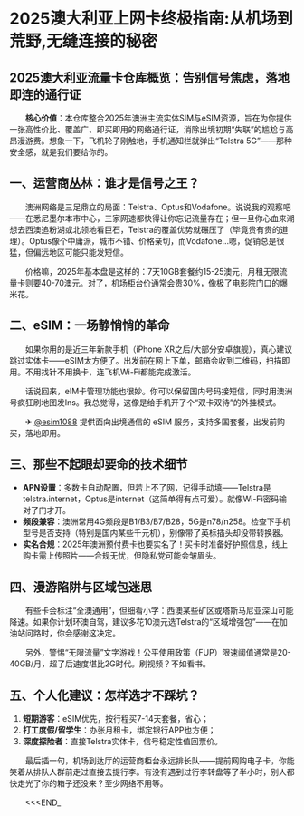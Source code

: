 # 2025澳大利亚上网卡终极指南:从机场到荒野,无缝连接的秘密

## 2025澳大利亚流量卡仓库概览：告别信号焦虑，落地即连的通行证

　　**核心价值**：本仓库整合2025年澳洲主流实体SIM与eSIM资源，旨在为你提供一张高性价比、覆盖广、即买即用的网络通行证，消除出境初期“失联”的尴尬与高昂漫游费。想象一下，飞机轮子刚触地，手机通知栏就弹出“Telstra 5G”——那种安全感，就是我们要给你的。

## 一、运营商丛林：谁才是信号之王？

　　澳洲网络是三足鼎立的局面：Telstra、Optus和Vodafone。说说我的观察吧——在悉尼墨尔本市中心，三家网速都快得让你忘记流量存在；但一旦你心血来潮想去西澳追粉湖或北领地看巨石，Telstra的覆盖优势就碾压了（毕竟贵有贵的道理）。Optus像个中庸派，城市不错、价格亲切，而Vodafone…嗯，促销总是很猛，但偏远地区可能只能发短信。

　　价格嘛，2025年基本盘是这样的：7天10GB套餐约15-25澳元，月租无限流量卡则要40-70澳元。对了，机场柜台价通常会贵30%，像极了电影院门口的爆米花。

## 二、eSIM：一场静悄悄的革命

　　如果你用的是近三年新款手机（iPhone XR之后/大部分安卓旗舰），真心建议跳过实体卡——eSIM太方便了。出发前在网上下单，邮箱会收到二维码，扫描即用。不用找针不用换卡，连飞机Wi-Fi都能完成激活。

　　话说回来，eIM卡管理功能也很妙。你可以保留国内号码接短信，同时用澳洲号疯狂刷地图发Ins。我总觉得，这像是给手机开了个“双卡双待”的外挂模式。

　　✈ [@esim1088](https://t.me/s/esim1088) 提供面向出境通信的 eSIM 服务，支持多国套餐，出发前购买，落地即用。

## 三、那些不起眼却要命的技术细节

- **APN设置**：多数卡自动配置，但若上不了网，记得手动填——Telstra是telstra.internet，Optus是internet（这简单得有点可爱）。就像Wi-Fi密码输对了门才开。
- **频段兼容**：澳洲常用4G频段是B1/B3/B7/B28，5G是n78/n258。检查下手机型号是否支持（特别是国内某些千元机），别像带了英标插头却没带转换器。
- **实名合规**：2025年澳洲预付费卡也要实名了！买卡时准备好护照信息，线上购卡需上传照片——合规无忧，但隐私党可能会皱眉头。

## 四、漫游陷阱与区域包迷思

　　有些卡会标注“全澳通用”，但细看小字：西澳某些矿区或塔斯马尼亚深山可能降速。如果你计划环澳自驾，建议多花10澳元选Telstra的“区域增强包”——在加油站问路时，你会感谢这决定。

　　另外，警惕“无限流量”文字游戏！公平使用政策（FUP）限速阈值通常是20-40GB/月，超了后速度堪比2G时代。刷视频？不如看书。

## 五、个人化建议：怎样选才不踩坑？

1.  **短期游客**：eSIM优先，按行程买7-14天套餐，省心；
2.  **打工度假/留学生**：办张月租卡，绑定银行APP也方便；
3.  **深度探险者**：直接Telstra实体卡，信号稳定性值回票价。

　　最后插一句，机场到达厅的运营商柜台永远排长队——提前网购电子卡，你能笑着从排队人群前走过直接去提行李。有没有遇到过行李转盘等了半小时，别人都快走光了你的箱子还没来？至少网络不用等。

　　<<<END_
